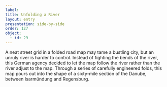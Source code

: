 ```yaml
---
label: 
title: Unfolding a River
layout: entry
presentation: side-by-side
order: 127
object:
  - id: 29
---
```

A neat street grid in a folded road map may tame a bustling city, but an unruly river is harder to control. Instead of fighting the bends of the river, this German agency decided to let the map follow the river rather than the river adjust to the map. Through a series of carefully engineered folds, this map pours out into the shape of a sixty-mile section of the Danube, between Isarmündung and Regensburg.  